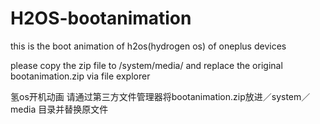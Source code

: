 # H2OS-bootanimation
this is the boot animation of h2os(hydrogen os) of oneplus devices








please copy the zip file to /system/media/ and replace the original bootanimation.zip via file explorer






氢os开机动画 请通过第三方文件管理器将bootanimation.zip放进／system／media 目录并替换原文件
